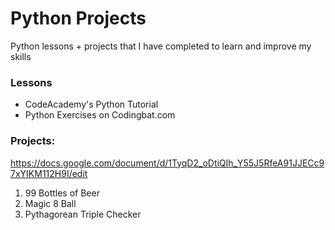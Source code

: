 # Python Projects
Python lessons + projects that I have completed to learn and improve my skills

### Lessons
- CodeAcademy's Python Tutorial
- Python Exercises on Codingbat.com


### Projects:

https://docs.google.com/document/d/1TyqD2_oDtiQIh_Y55J5RfeA91JJECc97xYIKM112H9I/edit

1. 99 Bottles of Beer
2. Magic 8 Ball
3. Pythagorean Triple Checker

